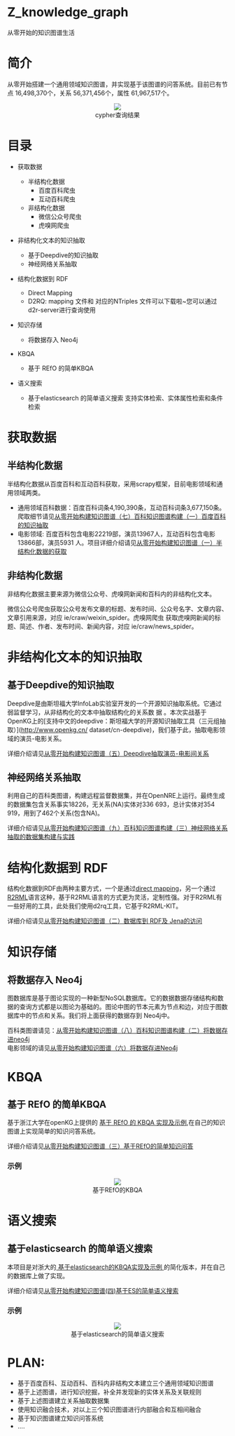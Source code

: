 # Z_knowledge_graph
从零开始的知识图谱生活

# 简介
从零开始搭建一个通用领域知识图谱，并实现基于该图谱的问答系统。目前已有节点 16,498,370个，关系 56,371,456个，属性 61,967,517个。<br>
<p align="center">
<img src="img/baike.png">
<br/> cypher查询结果
</p> 

# 目录

* 获取数据
   * 半结构化数据
      * 百度百科爬虫   
      * 互动百科爬虫    
   * 非结构化数据
      * 微信公众号爬虫  
      * 虎嗅网爬虫    
      
* 非结构化文本的知识抽取
   * 基于Deepdive的知识抽取 
   * 神经网络关系抽取
   
* 结构化数据到 RDF   
    * Direct Mapping    
    * D2RQ: mapping 文件和 对应的NTriples 文件可以下载啦~您可以通过d2r-server进行查询使用  

* 知识存储
   * 将数据存入 Neo4j

* KBQA    
    * 基于 REfO 的简单KBQA    
    
* 语义搜索
    * 基于elasticsearch 的简单语义搜索 支持实体检索、实体属性检索和条件检索


# 获取数据
## 半结构化数据

半结构化数据从百度百科和互动百科获取，采用scrapy框架，目前电影领域和通用领域两类。

* 通用领域百科数据：百度百科词条4,190,390条，互动百科词条3,677,150条。爬取细节请见[从零开始构建知识图谱（七）百科知识图谱构建（一）百度百科的知识抽取](从零开始构建知识图谱（七）百科知识图谱构建（一）百度百科的知识抽取)    
* 电影领域: 百度百科包含电影22219部，演员13967人，互动百科包含电影13866部，演员5931 人。项目详细介绍请见[从零开始构建知识图谱（一）半结构化数据的获取](http://pelhans.com/2018/08/31/kg_from_0_note1/)

## 非结构化数据

非结构化数据主要来源为微信公众号、虎嗅网新闻和百科内的非结构化文本。

微信公众号爬虫获取公众号发布文章的标题、发布时间、公众号名字、文章内容、文章引用来源，对应 ie/craw/weixin_spider。虎嗅网爬虫 获取虎嗅网新闻的标题、简述、作者、发布时间、新闻内容，对应 ie/craw/news_spider。

# 非结构化文本的知识抽取
## 基于Deepdive的知识抽取    

Deepdive是由斯坦福大学InfoLab实验室开发的一个开源知识抽取系统。它通过弱监督学习，从非结构化的文本中抽取结构化的关系数
据 。本次实战基于OpenKG上的[支持中文的deepdive：斯坦福大学的开源知识抽取工具（三元组抽取）](http://www.openkg.cn/    dataset/cn-deepdive)，我们基于此，抽取电影领域的演员-电影关系。

详细介绍请见[从零开始构建知识图谱（五）Deepdive抽取演员-电影间关系](https://zhuanlan.zhihu.com/p/46560845)

## 神经网络关系抽取

利用自己的百科类图谱，构建远程监督数据集，并在OpenNRE上运行。最终生成的数据集包含关系事实18226，无关系(NA)实体对336 693，总计实体对354 919，用到了462个关系(包含NA)。

详细介绍请见[从零开始构建知识图谱（九）百科知识图谱构建（三）神经网络关系抽取的数据集构建与实践](https://zhuanlan.zhihu.com/p/55643429)

# 结构化数据到 RDF

结构化数据到RDF由两种主要方式，一个是通过[direct mapping](https://www.w3.org/TR/rdb-direct-mapping/)，另一个通过[R2RML](https://www.w3.org/TR/r2rml/#acknowledgements)语言这种，基于R2RML语言的方式更为灵活，定制性强。对于R2RML有一些好用的工具，此处我们使用d2rq工具，它基于R2RML-KIT。

详细介绍请见[从零开始构建知识图谱（二）数据库到 RDF及 Jena的访问](https://zhuanlan.zhihu.com/p/43638974)

# 知识存储
## 将数据存入 Neo4j

图数据库是基于图论实现的一种新型NoSQL数据库。它的数据数据存储结构和数据的查询方式都是以图论为基础的。图论中图的节本元素为节点和边，对应于图数据库中的节点和关系。我们将上面获得的数据存到 Neo4j中。

百科类图谱请见：[从零开始构建知识图谱（八）百科知识图谱构建（二）将数据存进neo4j](https://zhuanlan.zhihu.com/p/54061697)    
电影领域的请见[从零开始构建知识图谱（六）将数据存进Neo4j](https://zhuanlan.zhihu.com/p/48708750)

# KBQA
## 基于 REfO 的简单KBQA
基于浙江大学在openKG上提供的 [基于 REfO 的 KBQA 实现及示例](http://openkg.cn/tool/eb483ee4-3be1-4d4b-974d-970d35307e8d),在自己的知识图谱上实现简单的知识问答系统。    

详细介绍请见[从零开始构建知识图谱（三）基于REfO的简单知识问答](http://pelhans.com/2018/11/06/kg_neo4j_cypher/)

### 示例
<p align="center">
<img src="img/example_REfO_KBQA.png">
<br/> 基于REfO的KBQA
</p> 

# 语义搜索
## 基于elasticsearch 的简单语义搜索
本项目是对浙大的[ 基于elasticsearch的KBQA实现及示例 ](http://openkg.cn/tool/elasticsearch-kbqa)的简化版本，并在自己的数据库上做了实现。

详细介绍请见[从零开始构建知识图谱(四)基于ES的简单语义搜索](https://zhuanlan.zhihu.com/p/43696603)

### 示例
<p align="center">
<img src="img/example_elastic_ss.png">
<br/> 基于elasticsearch的简单语义搜索
</p> 

# PLAN:
* 基于百度百科、互动百科、百科内非结构文本建立三个通用领域知识图谱        
* 基于上述图谱，进行知识挖掘，补全并发现新的实体关系及关联规则    
* 基于上述图谱建立关系抽取数据集    
* 使用知识融合技术，对以上三个知识图谱进行内部融合和互相间融合    
* 基于知识图谱建立知识问答系统    
* ....
